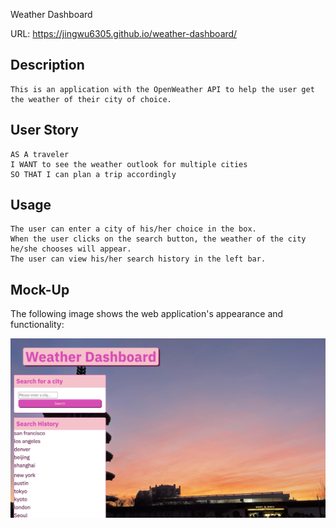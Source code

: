 Weather Dashboard

URL: https://jingwu6305.github.io/weather-dashboard/

## Description

```
This is an application with the OpenWeather API to help the user get the weather of their city of choice.
```

## User Story

```
AS A traveler
I WANT to see the weather outlook for multiple cities
SO THAT I can plan a trip accordingly
```

## Usage

```
The user can enter a city of his/her choice in the box.
When the user clicks on the search button, the weather of the city he/she chooses will appear.
The user can view his/her search history in the left bar. 

```

## Mock-Up

The following image shows the web application's appearance and functionality:

![The weather app includes a search option, a list of cities, and a five-day forecast and current weather conditions for Atlanta.](./Assets/Screen%20Shot%202023-01-25%20at%202.40.16%20PM.png)


